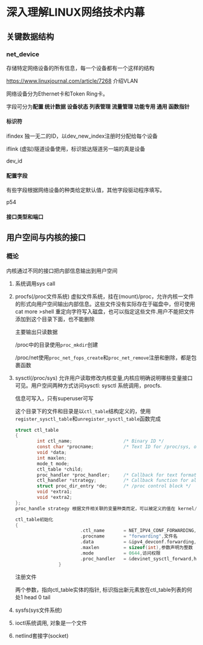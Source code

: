 # 深入理解LINUX网络技术内幕

## 关键数据结构

### net_device

存储特定网络设备的所有信息，每一个设备都有一个这样的结构

https://www.linuxjournal.com/article/7268 介绍VLAN

网络设备分为Ethernet卡和Token Ring卡。

字段可分为**配置 统计数据 设备状态 列表管理 流量管理 功能专用 通用 函数指针**

#### 标识符

ifindex  独一无二的ID，以dev_new_index注册时分配给每个设备

iflink (虚拟)隧道设备使用，标识抵达隧道另一端的真是设备

dev_id 

#### 配置字段

有些字段根据网络设备的种类给定默认值，其他字段驱动程序填写。

p54

#### 接口类型和端口

## 用户空间与内核的接口

### 概论

内核通过不同的接口把内部信息输出到用户空间

1. 系统调用sys call

2. procfs(/proc文件系统) 虚拟文件系统，挂在(mount)/proc，允许内核一文件的形式向用户空间输出内部信息。这些文件没有实际存在于磁盘中，但可使用cat more >shell 重定向字符写入磁盘，也可以指定这些文件.用户不能把文件添加到这个目录下面，也不能删除

   主要输出只读数据

   /proc中的目录使用`proc_mkdir`创建

   /proc/net使用`proc_net_fops_create`和`proc_net_remove`注册和删除，都是包裹函数

3. sysctl(/proc/sys) 允许用户读取修改内核变量,内核应明确说明哪些变量接口可见。用户空间两种方式访问sysctl: sysctl 系统调用，procfs.

   信息可写入，只有superuser可写

   这个目录下的文件和目录是以`ctl_table`结构定义的，使用`register_sysctl_table`和`unregister_sysctl_table`函数完成

   ```c
   struct ctl_table
   {
           int ctl_name;                   /* Binary ID */
           const char *procname;           /* Text ID for /proc/sys, or zero */ 
           void *data;
           int maxlen;
           mode_t mode;
           ctl_table *child;
           proc_handler *proc_handler;     /* Callback for text formatting */
           ctl_handler *strategy;          /* Callback function for all r/w */
           struct proc_dir_entry *de;      /* /proc control block */
           void *extra1;
           void *extra2;
   };
   proc_handle strategy 根据文件相关联的变量种类而定，可以被定义的值在 kernel/sysctl.c中P73
   ```

   ```c
   ctl_table初始化
   {
                           .ctl_name       = NET_IPV4_CONF_FORWARDING,
                           .procname       = "forwarding",文件名
                           .data           = &ipv4_devconf.forwarding,输出的内核变量
                           .maxlen         = sizeof(int),参数声明为整数
                           .mode           = 0644,访问权限
                           .proc_handler   = &devinet_sysctl_forward,handler函数
                   }
   ```

   注册文件

   两个参数，指向ctl_table实体的指针, 标识指出新元素放在ctl_table列表的何处1 head 0 tail

   

4. sysfs(sys文件系统)

   

5. ioctl系统调用, 对象是一个文件

   

6. netlind套接字(socket)

   